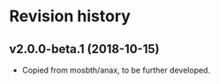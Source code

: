 Revision history
=================================



v2.0.0-beta.1 (2018-10-15)
---------------------------------

* Copied from mosbth/anax, to be further developed.
